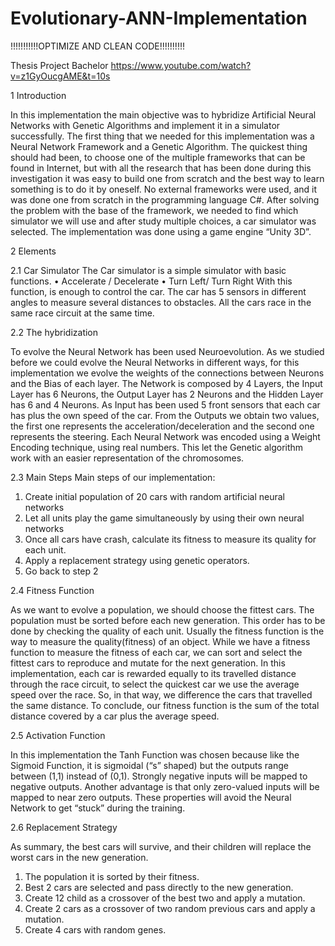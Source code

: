 # Evolutionary-ANN-Implementation
!!!!!!!!!!!OPTIMIZE AND CLEAN CODE!!!!!!!!!!

Thesis Project Bachelor
https://www.youtube.com/watch?v=z1GyOucgAME&t=10s

1 Introduction

In this implementation the main objective was to hybridize Artificial Neural Networks with Genetic Algorithms and implement it in a simulator successfully. 
The first thing that we needed for this implementation was a Neural Network Framework and a Genetic Algorithm. The quickest thing should had been, to choose one of the multiple frameworks that can be found in Internet, but with all the research that has been done during this investigation it was easy to build one from scratch and the best way to learn something is to do it by oneself. 
No external frameworks were used, and it was done one from scratch in the programming language C#. 
After solving the problem with the base of the framework, we needed to find which simulator we will use and after study multiple choices, a car simulator was selected. 
The implementation was done using a game engine “Unity 3D”. 

 
2 Elements 

2.1 Car Simulator The Car simulator is a simple simulator with basic functions. 
• Accelerate / Decelerate • Turn Left/ Turn Right 
With this function, is enough to control the car. The car has 5 sensors in different angles to measure several distances to obstacles. 
All the cars race in the same race circuit at the same time. 

 
2.2 The hybridization 

To evolve the Neural Network has been used Neuroevolution. As we studied before we could evolve the Neural Networks in different ways, for this implementation we evolve the weights of the connections between Neurons and the Bias of each layer. 
The Network is composed by 4 Layers, the Input Layer has 6 Neurons, the Output Layer has 2 Neurons and the Hidden Layer has 6 and 4 Neurons. 
As Input has been used 5 front sensors that each car has plus the own speed of the car. From the Outputs we obtain two values, the first one represents the acceleration/deceleration and the second one represents the steering. 
Each Neural Network was encoded using a Weight Encoding technique, using real numbers. This let the Genetic algorithm work with an easier representation of the chromosomes. 

 
2.3 Main Steps Main steps of our implementation: 
1. Create initial population of 20 cars with random artificial neural networks 
2. Let all units play the game simultaneously by using their own neural networks 
3. Once all cars have crash, calculate its fitness to measure its quality for each unit. 
4. Apply a replacement strategy using genetic operators.
5. Go back to step 2 
 
 
2.4 Fitness Function

As we want to evolve a population, we should choose the fittest cars. The population must be sorted before each new generation. This order has to be done by checking the quality of each unit. 
Usually the fitness function is the way to measure the quality(fitness) of an object. While we have a fitness function to measure the fitness of each car, we can sort and select the fittest cars to reproduce and mutate for the next generation. 
In this implementation, each car is rewarded equally to its travelled distance through the race circuit, to select the quickest car we use the average speed over the race. So, in that way, we difference the cars that travelled the same distance. 
To conclude, our fitness function is the sum of the total distance covered by a car plus the average speed. 
 
 
2.5 Activation Function 

In this implementation the Tanh Function was chosen because like the Sigmoid Function, it is sigmoidal (“s” shaped) but the outputs range between (1,1) instead of (0,1). Strongly negative inputs will be mapped to negative outputs. Another advantage is that only zero-valued inputs will be mapped to near zero outputs. These properties will avoid the Neural Network to get “stuck” during the training. 
 
 
2.6 Replacement Strategy

As summary, the best cars will survive, and their children will replace the worst cars in the new generation. 
1. The population it is sorted by their fitness. 
2. Best 2 cars are selected and pass directly to the new generation. 
3. Create 12 child as a crossover of the best two and apply a mutation. 
4. Create 2 cars as a crossover of two random previous cars and apply a mutation. 
5. Create 4 cars with random genes.
